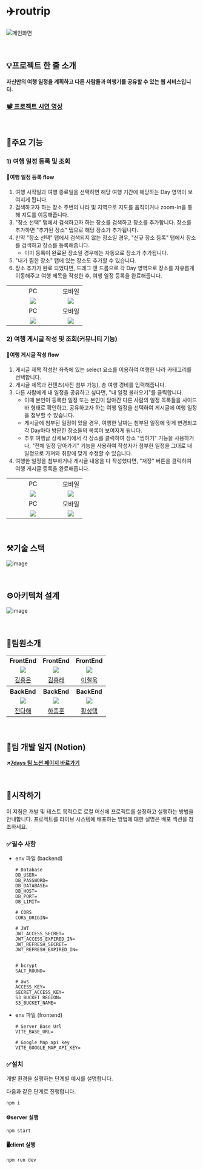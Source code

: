 # ✈️routrip
![메인화면](https://github.com/7days-routrip/routrip/assets/93701887/46c06527-f90f-454b-a1fe-083fd09e2144)


</br>

## 💡프로젝트 한 줄 소개
**자신만의 여행 일정을 계획하고 다른 사람들과 여행기를 공유할 수 있는 웹 서비스입니다.**
### [📽️ 프로젝트 시연 영상](https://www.youtube.com/watch?v=nKbjpjXiNLg)
</br>

## 🔎주요 기능
### 1) 여행 일정 등록 및 조회
#### 🚩여행 일정 등록 flow
1. 여행 시작일과 여행 종료일을 선택하면 해당 여행 기간에 해당하는 Day 영역이 보여지게 됩니다.
2. 검색하고자 하는 장소 주변의 나라 및 지역으로 지도를 움직이거나 zoom-in을 통해 지도를 이동해줍니다.
3. "장소 선택" 탭에서 검색하고자 하는 장소를 검색하고 장소를 추가합니다. 장소를 추가하면 "추가된 장소" 탭으로 해당 장소가 추가됩니다.
4. 만약 "장소 선택" 탭에서 검색되지 않는 장소일 경우, "신규 장소 등록" 탭에서 장소를 검색하고 장소를 등록해줍니다.
      - 이미 등록이 완료된 장소일 경우에는 자동으로 장소가 추가됩니다.
5. "내가 찜한 장소" 탭에 있는 장소도 추가할 수 있습니다.
6. 장소 추가가 완료 되었다면, 드래그 앤 드롭으로 각 Day 영역으로 장소를 자유롭게 이동해주고 여행 제목을 작성한 후, 여행 일정 등록을 완료해줍니다.
<table>
    <tr>
      <td align="center">PC</td>
      <td align="center">모바일</td>
    </tr>
    <tr>
      <td align="center" width="70%"><img src="https://github.com/7days-routrip/routrip/assets/79950091/b7f8109e-6011-4cb1-921a-204fbede240f" /></td>
      <td align="center" width="30%"><img src="https://github.com/7days-routrip/routrip/assets/79950091/0ead3816-4c48-4519-8e9a-c91fc354c568" /></td>
    </tr>
    <tr>
      <td align="center">PC</td>
      <td align="center">모바일</td>
    </tr>
    <tr>
      <td align="center" width="70%"><img src="https://github.com/7days-routrip/routrip/assets/79950091/40aafa73-579a-427e-a138-3e3269dc7814" /></td>
      <td align="center" width="30%"><img src="https://github.com/7days-routrip/routrip/assets/79950091/8b413f72-9bf0-4834-9d2c-6e4772353fee" /></td>
    </tr>
 </table>

### 2) 여행 게시글 작성 및 조회(커뮤니티 기능)
#### 🚩여행 게시글 작성 flow
1. 게시글 제목 작성란 좌측에 있는 select 요소를 이용하여 여행한 나라 카테고리를 선택합니다.
2. 게시글 제목과 컨텐츠(사진 첨부 가능), 총 여행 경비를 입력해줍니다.
3. 다른 사람에게 내 일정을 공유하고 싶다면, "내 일정 불러오기"를 클릭합니다.
   - 이때 본인이 등록한 일정 또는 본인이 담아간 다른 사람의 일정 목록들을 사이드 바 형태로 확인하고, 공유하고자 하는 여행 일정을 선택하여 게시글에 여행 일정을 첨부할 수 있습니다.
   - 게시글에 첨부된 일정이 있을 경우, 여행한 날짜는 첨부된 일정에 맞게 변경되고 각 Day마다 방문한 장소들의 목록이 보여지게 됩니다.
   - 추후 여행글 상세보기에서 각 장소를 클릭하여 장소 "찜하기" 기능을 사용하거나, "전체 일정 담아가기" 기능을 사용하여 작성자가 첨부한 일정을 그대로 내 일정으로 가져와 취향에 맞게 수정할 수 있습니다. 
4. 여행한 일정을 첨부하거나 게시글 내용을 다 작성했다면, "저장" 버튼을 클릭하여 여행 게시글 등록을 완료해줍니다.
<table>
    <tr>
      <td align="center">PC</td>
      <td align="center">모바일</td>
    </tr>
    <tr>
      <td align="center" width="70%"><img src="https://github.com/7days-routrip/routrip/assets/79950091/5c102e4c-b59f-4267-8f37-0efcc8ee8e92" /></td>
      <td align="center" width="30%"><img src="https://github.com/7days-routrip/routrip/assets/79950091/ca0b2c91-1a65-4d89-91ee-5acb3d8a42e0" /></td>
    </tr>
    <tr>
      <td align="center">PC</td>
      <td align="center">모바일</td>
    </tr>
    <tr>
      <td align="center" width="70%"><img src="https://github.com/7days-routrip/routrip/assets/79950091/09cc8d18-48ae-4b26-8ded-8f80aa46ac23" /></td>
      <td align="center" width="30%"><img src="https://github.com/7days-routrip/routrip/assets/79950091/69cc7e34-61f8-4ee3-9565-9adf9b82b04f" /></td>
    </tr>
 </table>

</br>

## ⚒️기술 스택
![image](https://github.com/7days-routrip/routrip/assets/93701887/f8f28ceb-5f9c-4112-baa5-3fbfbba4005b)


<br/>

## ⚙️아키텍쳐 설계
![image](https://github.com/7days-routrip/routrip/assets/66871221/6292f74c-325b-42bc-b558-007eed246563)

<br/>

## 👥팀원소개
<table>
    <tr>
      <th align="center">FrontEnd</th>
      <th align="center">FrontEnd</th>
      <th align="center">FrontEnd</th>
    </tr>
    <tr>
      <td align="center" width="20%"><img src="https://avatars.githubusercontent.com/u/93701887?v=4" /></td>
      <td align="center" width="20%"><img src="https://avatars.githubusercontent.com/u/102844071?v=4" /></td>
      <td align="center" width="20%"><img src="https://avatars.githubusercontent.com/u/66871221?v=4" /></td>
    </tr>
    <tr>
      <td align="center"><a href="https://github.com/hongii">김홍은</a></td>
      <td align="center"><a href="https://github.com/kim-hong-rae">김홍래</a></td>
      <td align="center"><a href="https://github.com/lugia574">이철욱</a></td>
    </tr>
    <tr>
      <th align="center">BackEnd</th>
      <th align="center">BackEnd</th>
      <th align="center">BackEnd</th>
    </tr>
    <tr>
      <td align="center" width="33%"><img src="https://avatars.githubusercontent.com/u/150978185?v=4" /></td>
      <td align="center" width="33%"><img src="https://avatars.githubusercontent.com/u/88045419?v=4" /></td>
      <td align="center" width="33%"><img src="https://avatars.githubusercontent.com/u/79950091?v=4" /></td>
    </tr>
    <tr>
      <td align="center"><a href="https://github.com/codedung">전다해</a></td>
      <td align="center"><a href="https://github.com/jh9788">하종훈</a></td>
      <td align="center"><a href="https://github.com/6uamy">황성택</a></td>
    </tr>
 </table>

<br/>

## 📝팀 개발 일지 (Notion)
**↗️[7days 팀 노션 페이지 바로가기](https://hongii.notion.site/7-6d96f562bb87469ebeaaab397327f3f7?pvs=4)**

<br/>

 ## 📌시작하기
이 지침은 개발 및 테스트 목적으로 로컬 머신에 프로젝트를 설정하고 실행하는 방법을 안내합니다. 프로젝트를 라이브 시스템에 배포하는 방법에 대한 설명은 배포 섹션을 참조하세요.

### ✅필수 사항
- env 파일 (backend)
  ```env
  # Database
  DB_USER=
  DB_PASSWORD=
  DB_DATABASE=
  DB_HOST= 
  DB_PORT=
  DB_LIMIT=
  
  # CORS
  CORS_ORIGIN=
  
  # JWT
  JWT_ACCESS_SECRET=
  JWT_ACCESS_EXPIRED_IN=
  JWT_REFRESH_SECRET=
  JWT_REFRESH_EXPIRED_IN=
  
  
  # bcrypt
  SALT_ROUND=
  
  # aws
  ACCESS_KEY=
  SECRET_ACCESS_KEY=
  S3_BUCKET_REGION=
  S3_BUCKET_NAME=
  ```
- env 파일 (frontend)
  ```env
  # Server Base Url
  VITE_BASE_URL=

  # Google Map api key
  VITE_GOOGLE_MAP_API_KEY=
  ```

### ✅설치
개발 환경을 실행하는 단계별 예시를 설명합니다.

다음과 같은 단계로 진행합니다.

```
npm i
```

#### 🌐server 실행

```
npm start
```

#### 🖥️client 실행

```
npm run dev
```


